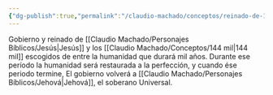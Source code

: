 ```yaml
---
{"dg-publish":true,"permalink":"/claudio-machado/conceptos/reinado-de-1000-anos/"}
---
```


Gobierno y reinado de [[Claudio Machado/Personajes Bíblicos/Jesús\|Jesús]] y los [[Claudio Machado/Conceptos/144 mil\|144 mil]] escogidos de entre la humanidad que durará mil años. Durante ese período la humanidad será restaurada a la perfección, y cuando ése periodo termine, El gobierno volverá a [[Claudio Machado/Personajes Bíblicos/Jehová\|Jehová]], el soberano Universal.